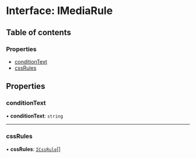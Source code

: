 # Interface: IMediaRule

## Table of contents

### Properties

- [conditionText](IMediaRule.md#conditiontext)
- [cssRules](IMediaRule.md#cssrules)

## Properties

### conditionText

• **conditionText**: `string`

___

### cssRules

• **cssRules**: [`ICssRule`](ICssRule.md)[]
